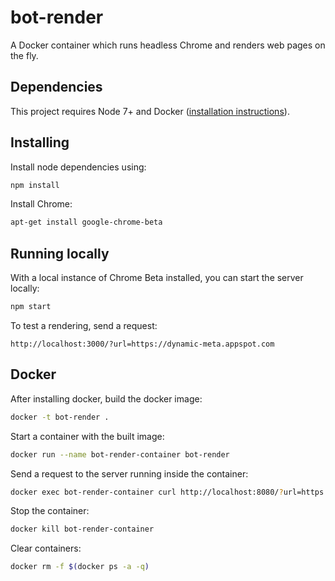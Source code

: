 # bot-render

A Docker container which runs headless Chrome and renders web pages on the fly.

## Dependencies
This project requires Node 7+ and Docker ([installation instructions](https://docs.docker.com/engine/installation/)).

## Installing
Install node dependencies using:
```bash
npm install
```

Install Chrome:
```bash
apt-get install google-chrome-beta
```

## Running locally
With a local instance of Chrome Beta installed, you can start the server locally:
```bash
npm start
```

To test a rendering, send a request:
```
http://localhost:3000/?url=https://dynamic-meta.appspot.com
```

## Docker
After installing docker, build the docker image:
```bash
docker -t bot-render .
```

Start a container with the built image:
```bash
docker run --name bot-render-container bot-render
```

Send a request to the server running inside the container:
```bash
docker exec bot-render-container curl http://localhost:8080/?url=https://dynamic-meta.appspot.com
```

Stop the container:
```bash
docker kill bot-render-container
```

Clear containers:
```bash
docker rm -f $(docker ps -a -q)
```

